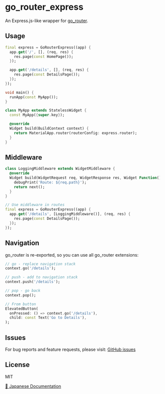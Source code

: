 # go_router_express

An Express.js-like wrapper for [go_router](https://pub.dev/packages/go_router).

## Usage

```dart
final express = GoRouterExpress((app) {
  app.get('/', [], (req, res) {
    res.page(const HomePage());
  });

  app.get('/details', [], (req, res) {
    res.page(const DetailsPage());
  });
});

void main() {
  runApp(const MyApp());
}

class MyApp extends StatelessWidget {
  const MyApp({super.key});

  @override
  Widget build(BuildContext context) {
    return MaterialApp.router(routerConfig: express.router);
  }
}
```

## Middleware

```dart
class LoggingMiddleware extends WidgetMiddleware {
  @override
  Widget build(WidgetRequest req, WidgetResponse res, Widget Function() next) {
    debugPrint('Route: ${req.path}');
    return next();
  }
}

// Use middleware in routes
final express = GoRouterExpress((app) {
  app.get('/details', [LoggingMiddleware()], (req, res) {
    res.page(const DetailsPage());
  });
});
```

## Navigation

go_router is re-exported, so you can use all go_router extensions:

```dart
// go - replace navigation stack
context.go('/details');

// push - add to navigation stack
context.push('/details');

// pop - go back
context.pop();

// From button
ElevatedButton(
  onPressed: () => context.go('/details'),
  child: const Text('Go to Details'),
);
```

## Issues

For bug reports and feature requests, please visit:
[GitHub issues](https://github.com/rbdog/flutter_note_packages/issues)


## License

MIT

[📖 Japanese Documentation](https://github.com/rbdog/flutter_note_packages/blob/main/go_router_express/doc/ja/README.md)
